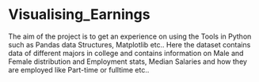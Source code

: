 # Visualising_Earnings
The aim of the project is to get an experience on using the Tools in Python such as Pandas data Structures, Matplotlib etc.. Here the dataset contains data of different majors in college and contains information on Male and Female distribution and Employment stats, Median Salaries and how they are employed like Part-time or fulltime etc..
